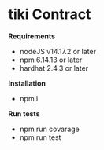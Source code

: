tiki Contract
=================

**Requirements** 

 - nodeJS v14.17.2 or later
- npm 6.14.13 or later
- hardhat 2.4.3 or later

**Installation**

- npm i

**Run tests**

- npm run covarage
- npm run test


